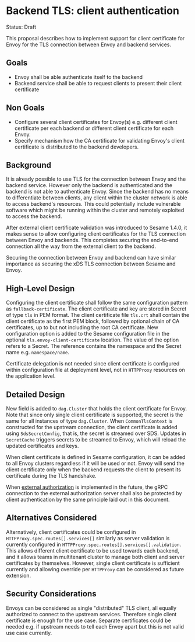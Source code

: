 # Backend TLS: client authentication

Status: Draft

This proposal describes how to implement support for client certificate for Envoy for the TLS connection between Envoy and backend services.

## Goals

- Envoy shall be able authenticate itself to the backend
- Backend service shall be able to request clients to present their client certificate

## Non Goals

- Configure several client certificates for Envoy(s) e.g. different client certificate per each backend or different client certificate for each Envoy.
- Specify mechanism how the CA certificate for validating Envoy's client certificate is distributed to the backend developers.

## Background

It is already possible to use TLS for the connection between Envoy and the backend service.
However only the backend is authenticated and the backend is not able to authenticate Envoy.
Since the backend has no means to differentiate between clients, any client within the cluster network is able to access backend's resources.
This could potentially include vulnerable software which might be running within the cluster and remotely exploited to access the backend.

After external client certificate validation was introduced to Sesame 1.4.0, it makes sense to allow configuring client certificates for the TLS connection between Envoy and backends.
This completes securing the end-to-end connection all the way from the external client to the backend.

Securing the connection between Envoy and backend can have similar importance as securing the xDS TLS connection between Sesame and Envoy.

## High-Level Design

Configuring the client certificate shall follow the same configuration pattern as `fallback-certificate`.
The client certificate and key are stored in Secret of type `tls` in PEM format.
The client certificate file `tls.crt` shall contain the client certificate as the first PEM block, followed by optional chain of CA certificates, up to but not including the root CA certificate.
New configuration option is added to the Sesame configuration file in the optional `tls.envoy-client-certificate` location.
The value of the option refers to a Secret.
The reference contains the namespace and the Secret name e.g. `namespace/name`.

Certificate delegation is not needed since client certificate is configured within configuration file at deployment level, not in `HTTPProxy` resources on the application level.

## Detailed Design

New field is added to `dag.Cluster` that holds the client certificate for Envoy.
Note that since only single client certificate is supported, the secret is the same for all instances of type `dag.Cluster`.
When `CommonTlsContext` is constructed for the upstream connection, the client certificate is added using `SdsSecretConfig`, that is, the secret is streamed over SDS.
Updates in `SecretCache` triggers secrets to be streamed to Envoy, which will reload the updated certificates and keys.

When client certificate is defined in Sesame configuration, it can be added to all Envoy clusters regardless if it will be used or not.
Envoy will send the client certificate only when the backend requests the client to present its certificate during the TLS handshake.

When [external authorization](external-authorization-design.md) is implemented in the future, the gRPC connection to the external authorization server shall also be protected by client authentication by the same principle laid out in this document.

## Alternatives Considered

Alternatively, client certificates could be configured in `HTTPProxy.spec.routes[].services[]` similarly as server validation is currently configured in `HTTPProxy.spec.routes[].services[].validation`.
This allows different client certificate to be used towards each backend, and it allows teams in multitenant cluster to manage both client and server certificates by themselves.
However, single client certificate is sufficient currently and allowing override per `HTTPProxy` can be considered as future extension.

## Security Considerations

Envoys can be considered as single "distributed" TLS client, all equally authorized to connect to the upstream services.
Therefore single client certificate is enough for the use case.
Separate certificates could be needed e.g. if upstream needs to tell each Envoy apart but this is not valid use case currently.
